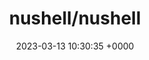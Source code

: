 ---
title: "nushell/nushell"
link: "https://github.com/nushell/nushell"
date: "2023-03-13 10:30:35 +0000"
description: "A new type of shell"
category: "github"
---